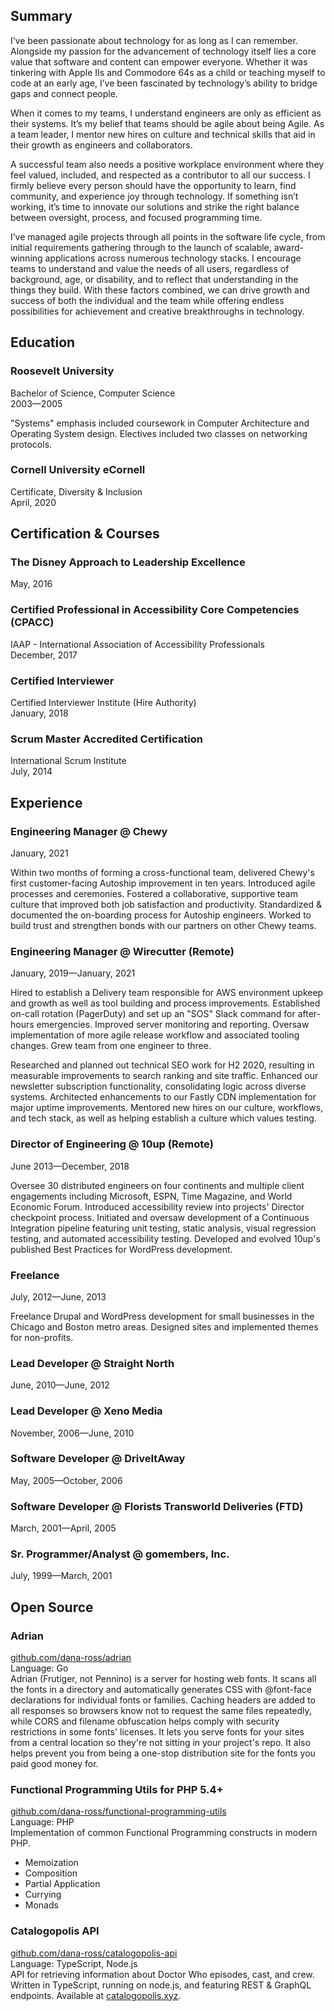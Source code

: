 ## Summary

I’ve been passionate about technology for as long as I can remember. Alongside my passion for the advancement of technology itself lies a core value that software and content can empower everyone. Whether it was tinkering with Apple IIs and Commodore 64s as a child or teaching myself to code at an early age, I’ve been fascinated by technology’s ability to bridge gaps and connect people.

When it comes to my teams, I understand engineers are only as efficient as their systems. It’s my belief that teams should be agile about being Agile. As a team leader, I mentor new hires on culture and technical skills that aid in their growth as engineers and collaborators.

A successful team also needs a positive workplace environment where they feel valued, included, and respected as a contributor to all our success. I firmly believe every person should have the opportunity to learn, find community, and experience joy through technology. If something isn’t working, it’s time to innovate our solutions and strike the right balance between oversight, process, and focused programming time.

I’ve managed agile projects through all points in the software life cycle, from initial requirements gathering through to the launch of scalable, award-winning applications across numerous technology stacks. I encourage teams to understand and value the needs of all users, regardless of background, age, or disability, and to reflect that understanding in the things they build. With these factors combined, we can drive growth and success of both the individual and the team while offering endless possibilities for achievement and creative breakthroughs in technology.

## Education
### Roosevelt University
Bachelor of Science, Computer Science  
2003—2005

"Systems" emphasis included coursework in Computer Architecture and Operating System design. Electives included two classes on networking protocols.

### Cornell University eCornell
Certificate, Diversity & Inclusion  
April, 2020

## Certification & Courses

### The Disney Approach to Leadership Excellence
May, 2016

### Certified Professional in Accessibility Core Competencies (CPACC)
IAAP - International Association of Accessibility Professionals  
December, 2017

### Certified Interviewer
Certified Interviewer Institute (Hire Authority)  
January, 2018

### Scrum Master Accredited Certification
International Scrum Institute  
July, 2014

## Experience

### Engineering Manager @ Chewy
January, 2021

Within two months of forming a cross-functional team, delivered Chewy's first customer-facing Autoship improvement in ten years. Introduced agile processes and ceremonies. Fostered a collaborative, supportive team culture that improved both job satisfaction and productivity. Standardized & documented the on-boarding process for Autoship engineers. Worked to build trust and strengthen bonds with our partners on other Chewy teams.

### Engineering Manager @ Wirecutter (Remote)  
January, 2019—January, 2021

Hired to establish a Delivery team responsible for AWS environment upkeep and growth as well as tool building and process improvements. Established on-call rotation (PagerDuty) and set up an "SOS" Slack command for after-hours emergencies. Improved server monitoring and reporting. Oversaw implementation of more agile release workflow and associated tooling changes. Grew team from one engineer to three.

Researched and planned out technical SEO work for H2 2020, resulting in measurable improvements to search ranking and site traffic. Enhanced our newsletter subscription functionality, consolidating logic across diverse systems. Architected enhancements to our Fastly CDN implementation for major uptime improvements. Mentored new hires on our culture, workflows, and tech stack, as well as helping establish a culture which values testing.

### Director of Engineering @ 10up (Remote)  
June 2013—December, 2018

Oversee 30 distributed engineers on four continents and multiple client engagements including Microsoft, ESPN, Time Magazine, and World Economic Forum. Introduced accessibility review into projects' Director checkpoint process. Initiated and oversaw development of a Continuous Integration pipeline featuring unit testing, static analysis, visual regression testing, and automated accessibility testing. Developed and evolved 10up's published Best Practices for WordPress development.

### Freelance
July, 2012—June, 2013

Freelance Drupal and WordPress development for small businesses in the Chicago and Boston metro areas. Designed sites and implemented themes for non-profits.

### Lead Developer @ Straight North  
June, 2010—June, 2012

### Lead Developer @ Xeno Media  
November, 2006—June, 2010

### Software Developer @ DriveItAway  
May, 2005—October, 2006

### Software Developer @ Florists Transworld Deliveries (FTD)  
March, 2001—April, 2005

### Sr. Programmer/Analyst @ gomembers, Inc.  
July, 1999—March, 2001

## Open Source

### Adrian
[github.com/dana-ross/adrian](https://github.com/dana-ross/adrian)  
Language: Go  
Adrian (Frutiger, not Pennino) is a server for hosting web fonts. It scans all the fonts in a directory and automatically generates CSS with @font-face declarations for individual fonts or families. Caching headers are added to all responses so browsers know not to request the same files repeatedly, while CORS and filename obfuscation helps comply with security restrictions in some fonts' licenses.
It lets you serve fonts for your sites from a central location so they're not sitting in your project's repo. It also helps prevent you from being a one-stop distribution site for the fonts you paid good money for.

### Functional Programming Utils for PHP 5.4+
[github.com/dana-ross/functional-programming-utils](https://github.com/dana-ross/functional-programming-utils)  
Language: PHP  
Implementation of common Functional Programming constructs in modern PHP.
* Memoization
* Composition
* Partial Application
* Currying
* Monads

### Catalogopolis API
[github.com/dana-ross/catalogopolis-api](https://github.com/dana-ross/catalogopolis-api)  
Language: TypeScript, Node.js  
API for retrieving information about Doctor Who episodes, cast, and crew. Written in TypeScript, running on node.js, and featuring REST & GraphQL endpoints. Available at [catalogopolis.xyz](https://api.catalogopolis.xyz/).

